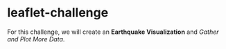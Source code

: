 # leaflet-challenge
For this challenge, we will create an **Earthquake Visualization** and *Gather and Plot More Data*.
